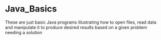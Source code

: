 # Java_Basics
These are just basic Java programs illustrating how to open files, read data and manipulate it to produce desired results based on a given problem needing a solution
